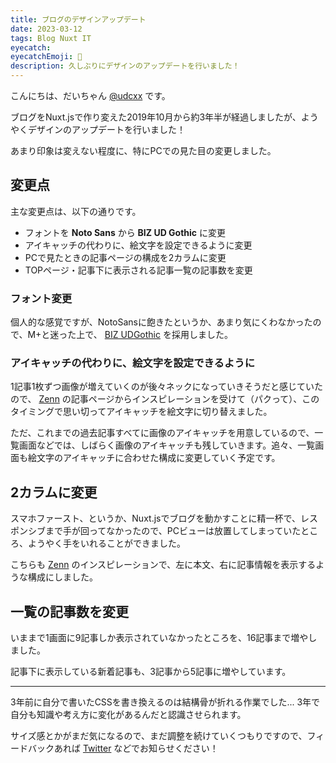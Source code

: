 ```yaml
---
title: ブログのデザインアップデート
date: 2023-03-12
tags: Blog Nuxt IT
eyecatch:
eyecatchEmoji: 🎊
description: 久しぶりにデザインのアップデートを行いました！
---
```


こんにちは、だいちゃん [@udcxx](https://twitter.com/udc_xx) です。

ブログをNuxt.jsで作り変えた2019年10月から約3年半が経過しましたが、ようやくデザインのアップデートを行いました！

あまり印象は変えない程度に、特にPCでの見た目の変更しました。

## 変更点

主な変更点は、以下の通りです。

* フォントを **Noto Sans** から **BIZ UD Gothic** に変更
* アイキャッチの代わりに、絵文字を設定できるように変更
* PCで見たときの記事ページの構成を2カラムに変更
* TOPページ・記事下に表示される記事一覧の記事数を変更

### フォント変更

個人的な感覚ですが、NotoSansに飽きたというか、あまり気にくわなかったので、M+と迷った上で、 [BIZ UDGothic](https://fonts.google.com/specimen/BIZ+UDGothic) を採用しました。

### アイキャッチの代わりに、絵文字を設定できるように

1記事1枚ずつ画像が増えていくのが後々ネックになっていきそうだと感じていたので、 [Zenn](https://zenn.dev/) の記事ページからインスピレーションを受けて（パクって）、このタイミングで思い切ってアイキャッチを絵文字に切り替えました。

ただ、これまでの過去記事すべてに画像のアイキャッチを用意しているので、一覧画面などでは、しばらく画像のアイキャッチも残していきます。追々、一覧画面も絵文字のアイキャッチに合わせた構成に変更していく予定です。

## 2カラムに変更

スマホファースト、というか、Nuxt.jsでブログを動かすことに精一杯で、レスポンシブまで手が回ってなかったので、PCビューは放置してしまっていたところ、ようやく手をいれることができました。

こちらも [Zenn](https://zenn.dev/) のインスピレーションで、左に本文、右に記事情報を表示するような構成にしました。

## 一覧の記事数を変更

いままで1画面に9記事しか表示されていなかったところを、16記事まで増やしました。

記事下に表示している新着記事も、3記事から5記事に増やしています。

---

3年前に自分で書いたCSSを書き換えるのは結構骨が折れる作業でした... 3年で自分も知識や考え方に変化があるんだと認識させられます。

サイズ感とかがまだ気になるので、まだ調整を続けていくつもりですので、フィードバックあれば [Twitter](https://twitter.com/udc_xx) などでお知らせください！
